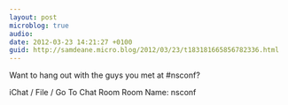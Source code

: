 ```yaml
---
layout: post
microblog: true
audio: 
date: 2012-03-23 14:21:27 +0100
guid: http://samdeane.micro.blog/2012/03/23/t183181665856782336.html
---
```

Want to hang out with the guys you met at #nsconf?

iChat / File / Go To Chat Room
Room Name: nsconf

